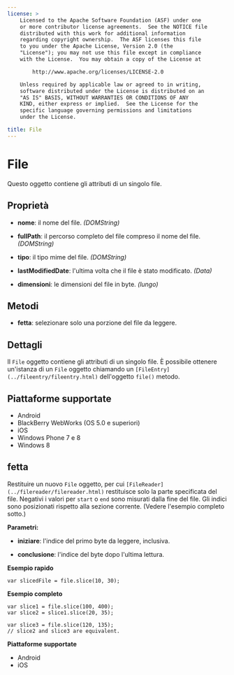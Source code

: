 ```yaml
---
license: >
    Licensed to the Apache Software Foundation (ASF) under one
    or more contributor license agreements.  See the NOTICE file
    distributed with this work for additional information
    regarding copyright ownership.  The ASF licenses this file
    to you under the Apache License, Version 2.0 (the
    "License"); you may not use this file except in compliance
    with the License.  You may obtain a copy of the License at

        http://www.apache.org/licenses/LICENSE-2.0

    Unless required by applicable law or agreed to in writing,
    software distributed under the License is distributed on an
    "AS IS" BASIS, WITHOUT WARRANTIES OR CONDITIONS OF ANY
    KIND, either express or implied.  See the License for the
    specific language governing permissions and limitations
    under the License.

title: File
---
```


# File

Questo oggetto contiene gli attributi di un singolo file.

## Proprietà

*   **nome**: il nome del file. *(DOMString)*

*   **fullPath**: il percorso completo del file compreso il nome del file. *(DOMString)*

*   **tipo**: il tipo mime del file. *(DOMString)*

*   **lastModifiedDate**: l'ultima volta che il file è stato modificato. *(Data)*

*   **dimensioni**: le dimensioni del file in byte. *(lungo)*

## Metodi

*   **fetta**: selezionare solo una porzione del file da leggere.

## Dettagli

Il `File` oggetto contiene gli attributi di un singolo file. È possibile ottenere un'istanza di un `File` oggetto chiamando un `[FileEntry](../fileentry/fileentry.html)` dell'oggetto `file()` metodo.

## Piattaforme supportate

*   Android
*   BlackBerry WebWorks (OS 5.0 e superiori)
*   iOS
*   Windows Phone 7 e 8
*   Windows 8

## fetta

Restituire un nuovo `File` oggetto, per cui `[FileReader](../filereader/filereader.html)` restituisce solo la parte specificata del file. Negativi i valori per `start` o `end` sono misurati dalla fine del file. Gli indici sono posizionati rispetto alla sezione corrente. (Vedere l'esempio completo sotto.)

**Parametri:**

*   **iniziare**: l'indice del primo byte da leggere, inclusiva.

*   **conclusione**: l'indice del byte dopo l'ultima lettura.

**Esempio rapido**

    var slicedFile = file.slice(10, 30);
    

**Esempio completo**

    var slice1 = file.slice(100, 400);
    var slice2 = slice1.slice(20, 35);
    
    var slice3 = file.slice(120, 135);
    // slice2 and slice3 are equivalent.
    

**Piattaforme supportate**

*   Android
*   iOS